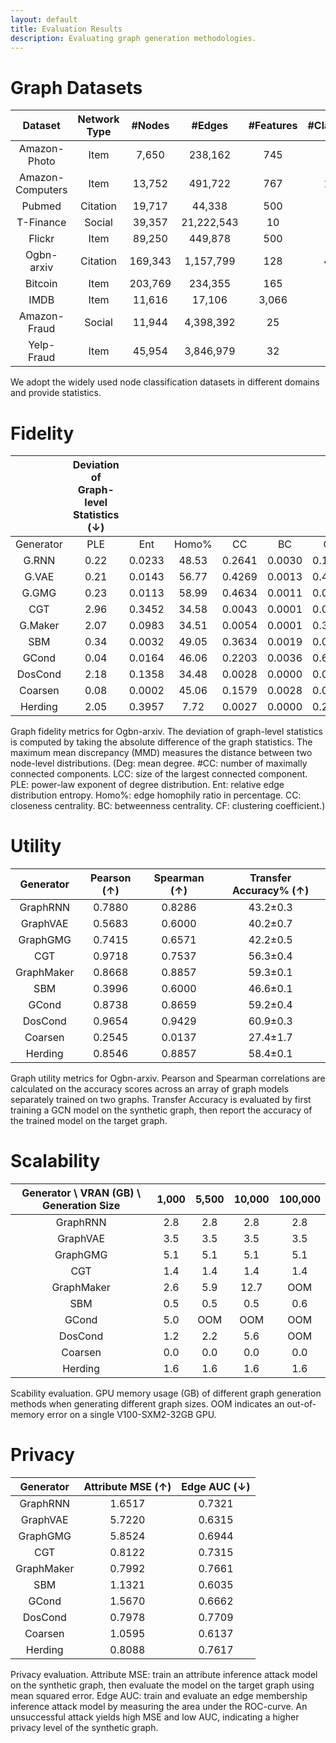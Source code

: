 ```yaml
---
layout: default
title: Evaluation Results
description: Evaluating graph generation methodologies.
---
```


# Graph Datasets

| Dataset | Network Type | \#Nodes | \#Edges | \#Features | \#Classes | Source |
|:---:|:---:|:---:|:---:|:---:|:---:|---|
| Amazon-Photo | Item | 7,650 | 238,162 | 745 | 8 | [Link](https://arxiv.org/abs/1811.05868) |
| Amazon-Computers | Item | 13,752 | 491,722 | 767 | 10 | [Link](https://arxiv.org/abs/1811.05868) |
| Pubmed | Citation | 19,717 | 44,338 | 500 | 3 | [Link](https://github.com/tkipf/gcn) |
| T-Finance | Social | 39,357 | 21,222,543 | 10 | 2 | [Link](https://github.com/squareRoot3/Rethinking-Anomaly-Detection) |
| Flickr | Item | 89,250 | 449,878 | 500 | 7 | [Link](https://github.com/GraphSAINT/GraphSAINT) |
| Ogbn-arxiv | Citation | 169,343 | 1,157,799 | 128 | 40 | [Link](https://ogb.stanford.edu/docs/nodeprop/#ogbn-arxiv) |
| Bitcoin | Item | 203,769 | 234,355 | 165 | 2 | [Link](https://www.kaggle.com/datasets/ellipticco/elliptic-data-set) |
| IMDB | Item | 11,616 | 17,106 | 3,066 | 3 | [Link](https://github.com/cynricfu/MAGNN) |
| Amazon-Fraud | Social | 11,944 | 4,398,392 | 25 | 2 | [Link](https://github.com/squareRoot3/Rethinking-Anomaly-Detection) |
| Yelp-Fraud | Item | 45,954 | 3,846,979 | 32 | 2 | [Link](https://github.com/squareRoot3/Rethinking-Anomaly-Detection) |

We adopt the widely used node classification datasets in different domains and provide statistics.

# Fidelity

|  | Deviation of Graph-level Statistics (↓) |  |  |  |  |  | Node-level MMD (↓) |  |
|:---:|:---:|:---:|:---:|:---:|:---:|:---:|:---:|:---:|
| Generator | PLE | Ent | Homo\% | CC | BC | CF | CC | CF |
| G.RNN | 0.22 | 0.0233 | 48.53 | 0.2641 | 0.0030 | 0.1209 | 0.1339 | 0.0657 |
| G.VAE | 0.21 | 0.0143 | 56.77 | 0.4269 | 0.0013 | 0.4112 | 0.3320 | 0.1307 |
| G.GMG | 0.23 | 0.0113 | 58.99 | 0.4634 | 0.0011 | 0.0110 | 0.3892 | 0.1954 |
| CGT | 2.96 | 0.3452 | 34.58 | 0.0043 | 0.0001 | 0.0155 | 0.0000 | 0.0022 |
| G.Maker | 2.07 | 0.0983 | 34.51 | 0.0054 | 0.0001 | 0.3549 | 0.0001 | 0.0063 |
| SBM | 0.34 | 0.0032 | 49.05 | 0.3634 | 0.0019 | 0.0016 | 0.2501 | 0.0223 |
| GCond | 0.04 | 0.0164 | 46.06 | 0.2203 | 0.0036 | 0.6228 | 0.0892 | 0.0568 |
| DosCond | 2.18 | 0.1358 | 34.48 | 0.0028 | 0.0000 | 0.0878 | 0.0000 | 0.0065 |
| Coarsen | 0.08 | 0.0002 | 45.06 | 0.1579 | 0.0028 | 0.0066 | 0.1289 | 0.0709 |
| Herding | 2.05 | 0.3957 | 7.72 | 0.0027 | 0.0000 | 0.2516 | 0.0000 | 0.0066 |

Graph fidelity metrics for Ogbn-arxiv. The deviation of graph-level statistics is computed by taking the absolute difference of the graph statistics. The maximum mean discrepancy (MMD) measures the distance between two node-level distributions. (Deg: mean degree. \#CC: number of maximally connected components. LCC: size of the largest connected component. PLE: power-law exponent of degree distribution. Ent: relative edge distribution entropy. Homo\%: edge homophily ratio in percentage. CC: closeness centrality. BC: betweenness centrality. CF: clustering coefficient.)

# Utility

| Generator | Pearson (↑) | Spearman (↑) | Transfer Accuracy\% (↑) |
|:---:|:---:|:---:|:---:|
| GraphRNN | 0.7880 | 0.8286 | 43.2±0.3 |
| GraphVAE | 0.5683 | 0.6000 | 40.2±0.7 |
| GraphGMG | 0.7415 | 0.6571 | 42.2±0.5 |
| CGT | 0.9718 | 0.7537 | 56.3±0.4 |
| GraphMaker | 0.8668 | 0.8857 | 59.3±0.1 |
| SBM | 0.3996 | 0.6000 | 46.6±0.1 |
| GCond | 0.8738 | 0.8659 | 59.2±0.4 |
| DosCond | 0.9654 | 0.9429 | 60.9±0.3 |
| Coarsen | 0.2545 | 0.0137 | 27.4±1.7 |
| Herding | 0.8546 | 0.8857 | 58.4±0.1 |

Graph utility metrics for Ogbn-arxiv. Pearson and Spearman correlations are calculated on the accuracy scores across an array of graph models separately trained on two graphs. Transfer Accuracy is evaluated by first training a GCN model on the synthetic graph, then report the accuracy of the trained model on the target graph.

# Scalability

| Generator \ VRAN (GB) \ Generation Size | 1,000 | 5,500 | 10,000 | 100,000 |
|:---:|:---:|:---:|:---:|:---:|
| GraphRNN | 2.8 | 2.8 | 2.8 | 2.8 |
| GraphVAE | 3.5 | 3.5 | 3.5 | 3.5 |
| GraphGMG | 5.1 | 5.1 | 5.1 | 5.1 |
| CGT | 1.4 | 1.4 | 1.4 | 1.4 |
| GraphMaker | 2.6 | 5.9 | 12.7 | OOM |
| SBM | 0.5 | 0.5 | 0.5 | 0.6 |
| GCond | 5.0 | OOM | OOM | OOM |
| DosCond | 1.2 | 2.2 | 5.6 | OOM |
| Coarsen | 0.0 | 0.0 | 0.0 | 0.0 |
| Herding | 1.6 | 1.6 | 1.6 | 1.6 |

Scability evaluation. GPU memory usage (GB) of different graph generation methods when generating different graph sizes. OOM indicates an out-of-memory error on a single V100-SXM2-32GB GPU. 

# Privacy

| Generator | Attribute MSE (↑) | Edge AUC (↓) |
|:---:|:---:|:---:|
| GraphRNN | 1.6517 | 0.7321 |
| GraphVAE | 5.7220 | 0.6315 |
| GraphGMG | 5.8524 | 0.6944 |
| CGT | 0.8122 | 0.7315 |
| GraphMaker | 0.7992 | 0.7661 |
| SBM | 1.1321 | 0.6035 |
| GCond | 1.5670 | 0.6662 |
| DosCond | 0.7978 | 0.7709 |
| Coarsen | 1.0595 | 0.6137 |
| Herding | 0.8088 | 0.7617 |

Privacy evaluation. Attribute MSE: train an attribute inference attack model on the synthetic graph, then evaluate the model on the target graph using mean squared error. Edge AUC: train and evaluate an edge membership inference attack model by measuring the area under the ROC-curve. An unsuccessful attack yields high MSE and low AUC, indicating a higher privacy level of the synthetic graph.
